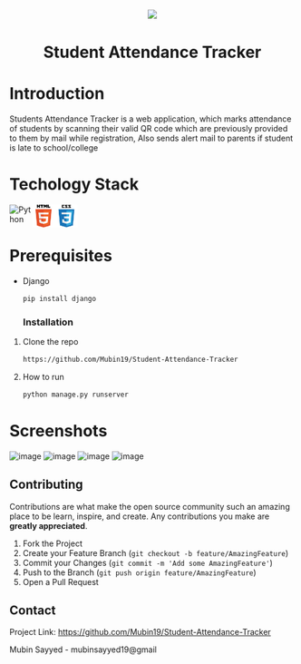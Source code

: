 <!-- # Student Attendance Tracker -->

<!-- PROJECT LOGO -->
<br />
<p align="center">
  <a href="https://github.com/Mubin19/Movie-Recommenation-System/">
   <img src="https://www.google.com/imgres?imgurl=https%3A%2F%2Fwww.insidehighered.com%2Fsites%2Fdefault%2Ffiles%2Fmedia%2FGettyImages-1198430065.jpg&tbnid=nyFsVZ5PC6tnkM&vet=12ahUKEwiv-qjYkpmBAxXemmMGHfV-Bw4QMygCegQIARB6..i&imgrefurl=https%3A%2F%2Fwww.insidehighered.com%2Fviews%2F2022%2F11%2F14%2Foptional-attendance-policies-ill-serve-students-opinion&docid=gJcwoqot9jftLM&w=1200&h=1200&q=attendance&ved=2ahUKEwiv-qjYkpmBAxXemmMGHfV-Bw4QMygCegQIARB6"/>
  </a>

  <h1 align="center"> Student Attendance Tracker </h1>

 <!-- <p align="center">
    An simple pomodoro clock to enhance your productivity!
    <br />
    <br />
    <a href="https://pomodoro-817b5.web.app/">View Demo</a>
   
  </p>   -->
</p>


# Introduction

Students Attendance Tracker is a web application, which marks attendance of students by scanning their valid QR
code which are previously provided to them by mail while registration, Also sends alert mail to parents if student is
late to school/college


# Techology Stack

<img align="left" alt="Python" width="40px" src="https://upload.wikimedia.org/wikipedia/commons/thumb/c/c3/Python-logo-notext.svg/1200px-Python-logo-notext.svg.png" />
<img align="left" alt="HTML5" width="40px" src="https://raw.githubusercontent.com/github/explore/80688e429a7d4ef2fca1e82350fe8e3517d3494d/topics/html/html.png" />
<img align="left" alt="CSS3" width="40px" src="https://raw.githubusercontent.com/github/explore/80688e429a7d4ef2fca1e82350fe8e3517d3494d/topics/css/css.png" />
<!--<img align="left" alt="SQLite"width="40px" src="https://www.google.com/imgres?imgurl=http%3A%2F%2Fwww.codebind.com%2Fwp-content%2Fuploads%2F2016%2F09%2FSQLite-623x381.jpg&tbnid=07UUPOy1zFfmaM&vet=12ahUKEwiWwe3sk5mBAxVKmmMGHSjdA18QMygLegQIARBl..i&imgrefurl=http%3A%2F%2Fwww.codebind.com%2Fsqlite%2Fhow-to-install-sqlite-on%2F&docid=JO5ThqiNm5tFfM&w=623&h=381&q=logo%20sqlite&hl=en&ved=2ahUKEwiWwe3sk5mBAxVKmmMGHSjdA18QMygLegQIARBl" />-->





<br>
<br>

# Prerequisites

* Django
  ```sh
  pip install django
  ```
  
  ### Installation

1. Clone the repo
   ```sh
   https://github.com/Mubin19/Student-Attendance-Tracker
   ```
2. How to run
   ```sh
   python manage.py runserver
   ```
# Screenshots

![image](https://github.com/Mubin19/Student-Attendance-Tracker/assets/84974315/6c35f629-c82a-472e-9d26-ea08f62dffa4)
![image](https://github.com/Mubin19/Student-Attendance-Tracker/assets/84974315/92f83fd4-5de9-42a8-96e4-3bad8d534c48)
![image](https://github.com/Mubin19/Student-Attendance-Tracker/assets/84974315/6e9298b8-b511-41bf-9e09-c7bb78a81211)
![image](https://github.com/Mubin19/Student-Attendance-Tracker/assets/84974315/18789646-0df6-402e-a524-ed386f10d675)


   
## Contributing

Contributions are what make the open source community such an amazing place to be learn, inspire, and create. Any contributions you make are **greatly appreciated**.

1. Fork the Project
2. Create your Feature Branch (`git checkout -b feature/AmazingFeature`)
3. Commit your Changes (`git commit -m 'Add some AmazingFeature'`)
4. Push to the Branch (`git push origin feature/AmazingFeature`)
5. Open a Pull Request

## Contact

Project Link:    https://github.com/Mubin19/Student-Attendance-Tracker

Mubin Sayyed - mubinsayyed19@gmail

